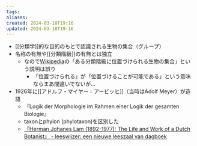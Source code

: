 ```yaml
---
tags: 
aliases: 
created: 2024-03-18T19:16
updated: 2024-03-18T19:16
---
```


- [[分類学]]的な目的のもとで認識される生物の集合（グループ）
- 名称の有無や[[分類階級]]の有無とは独立
    - なので[Wikipedia](https://ja.wikipedia.org/wiki/%E3%82%BF%E3%82%AF%E3%82%BD%E3%83%B3)の「ある分類階級に位置づけられる生物の集合」という説明は誤り
        - 「位置づけられる」が「位置づけることが可能である」という意味ならまあ間違いでないが…
- 1926年に[[アドルフ・マイヤー゠アービッヒ]]（当時はAdolf Meyer）が造語
    - 『Logik der Morphologie im Rahmen einer Logik der gesamten Biologie』
    - taxonとphylon (phylotaxon)を区別した
    - [『Herman Johanes Lam (1892-1977): The Life and Work of a Dutch Botanist』 - leeswijzer: een nieuwe leeszaal van dagboek](https://leeswijzer.hatenadiary.com/entry/20121218/1355787172)